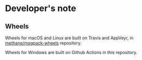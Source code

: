 # Developer's note

## Wheels

Wheels for macOS and Linux are built on Travis and AppVeyr, in
[methane/msgpack-wheels](https://github.com/methane/msgpack-wheels) repository.

Wheels for Windows are built on Github Actions in this repository.


